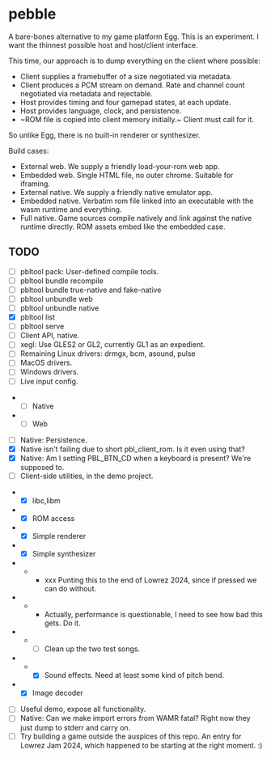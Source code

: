 # pebble

A bare-bones alternative to my game platform Egg.
This is an experiment.
I want the thinnest possible host and host/client interface.

This time, our approach is to dump everything on the client where possible:
- Client supplies a framebuffer of a size negotiated via metadata.
- Client produces a PCM stream on demand. Rate and channel count negotiated via metadata and rejectable.
- Host provides timing and four gamepad states, at each update.
- Host provides language, clock, and persistence.
- ~ROM file is copied into client memory initially.~ Client must call for it.

So unlike Egg, there is no built-in renderer or synthesizer.

Build cases:
- External web. We supply a friendly load-your-rom web app.
- Embedded web. Single HTML file, no outer chrome. Suitable for iframing.
- External native. We supply a friendly native emulator app.
- Embedded native. Verbatim rom file linked into an executable with the wasm runtime and everything.
- Full native. Game sources compile natively and link against the native runtime directly. ROM assets embed like the embedded case.

## TODO

- [ ] pbltool pack: User-defined compile tools.
- [ ] pbltool bundle recompile
- [ ] pbltool bundle true-native and fake-native
- [ ] pbltool unbundle web
- [ ] pbltool unbundle native
- [x] pbltool list
- [ ] pbltool serve
- [ ] Client API, native.
- [ ] xegl: Use GLES2 or GL2, currently GL1 as an expedient.
- [ ] Remaining Linux drivers: drmgx, bcm, asound, pulse
- [ ] MacOS drivers.
- [ ] Windows drivers.
- [ ] Live input config.
- - [ ] Native
- - [ ] Web
- [ ] Native: Persistence.
- [x] Native isn't failing due to short pbl_client_rom. Is it even using that?
- [x] Native: Am I setting PBL_BTN_CD when a keyboard is present? We're supposed to.
- [ ] Client-side utilities, in the demo project.
- - [x] libc,libm
- - [x] ROM access
- - [x] Simple renderer
- - [x] Simple synthesizer
- - - xxx Punting this to the end of Lowrez 2024, since if pressed we can do without.
- - - Actually, performance is questionable, I need to see how bad this gets. Do it.
- - - [ ] Clean up the two test songs.
- - - [x] Sound effects. Need at least some kind of pitch bend.
- - [x] Image decoder
- [ ] Useful demo, expose all functionality.
- [ ] Native: Can we make import errors from WAMR fatal? Right now they just dump to stderr and carry on.
- [ ] Try building a game outside the auspices of this repo. An entry for Lowrez Jam 2024, which happened to be starting at the right moment. :)
